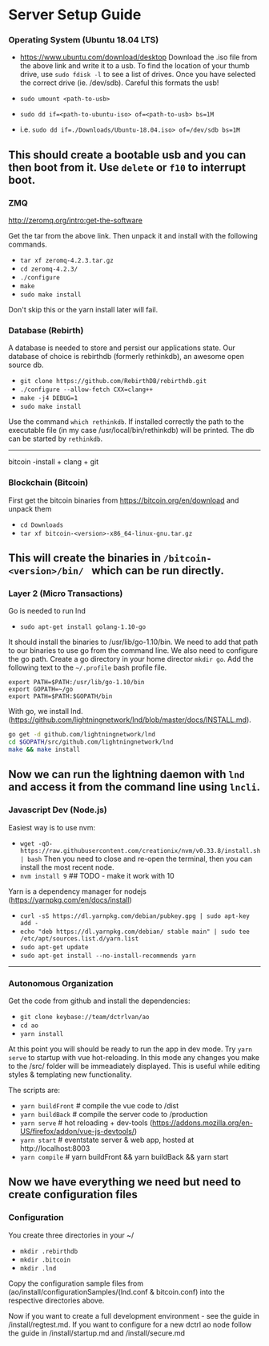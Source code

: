 
# Server Setup Guide

### Operating System (Ubuntu 18.04 LTS)

-  https://www.ubuntu.com/download/desktop
Download the .iso file from the above link and write it to a usb. To find the location of your thumb drive, use `sudo fdisk -l` to see a list of drives. Once you have selected the correct drive (ie. /dev/sdb). Careful this formats the usb!

- `sudo umount <path-to-usb>`
- `sudo dd if=<path-to-ubuntu-iso> of=<path-to-usb> bs=1M`
- i.e. `sudo dd if=./Downloads/Ubuntu-18.04.iso> of=/dev/sdb bs=1M`

This should create a bootable usb and you can then boot from it. Use `delete` or `f10` to interrupt boot.
---




### ZMQ
http://zeromq.org/intro:get-the-software

Get the tar from the above link. Then unpack it and install with the following commands.

- `tar xf zeromq-4.2.3.tar.gz`
- `cd zeromq-4.2.3/`
- `./configure`
- `make`
- `sudo make install`

Don't skip this or the yarn install later will fail.

### Database (Rebirth)

A database is needed to store and persist our applications state. Our database of choice is rebirthdb (formerly rethinkdb), an awesome open source db.

- `git clone https://github.com/RebirthDB/rebirthdb.git`
- `./configure --allow-fetch CXX=clang++`
- `make -j4 DEBUG=1`
- `sudo make install`

Use the command `which rethinkdb`. If installed correctly the path to the executable file (in my case /usr/local/bin/rethinkdb) will be printed. The db can be started by `rethinkdb`.

---

bitcoin -install + clang + git

### Blockchain (Bitcoin)
First get the bitcoin binaries from https://bitcoin.org/en/download and unpack them

- `cd Downloads`
- `tar xf bitcoin-<version>-x86_64-linux-gnu.tar.gz`

This will create the binaries in `/bitcoin-<version>/bin/ ` which can be run directly.
---

### Layer 2 (Micro Transactions)

Go is needed to run lnd
- `sudo apt-get install golang-1.10-go`

It should install the binaries to /usr/lib/go-1.10/bin. We need to add that path to our binaries to use go from the command line. We also need to configure the go path. Create a go directory in your home director `mkdir go`. Add the following text to the `~/.profile` bash profile file.

```text
export PATH=$PATH:/usr/lib/go-1.10/bin
export GOPATH=~/go
export PATH=$PATH:$GOPATH/bin
```

With go, we install lnd. (https://github.com/lightningnetwork/lnd/blob/master/docs/INSTALL.md).

```bash
go get -d github.com/lightningnetwork/lnd
cd $GOPATH/src/github.com/lightningnetwork/lnd
make && make install
```

Now we can run the lightning daemon with `lnd` and access it from the command line using `lncli`.
---

### Javascript Dev (Node.js)
Easiest way is to use nvm:
- `wget -qO- https://raw.githubusercontent.com/creationix/nvm/v0.33.8/install.sh | bash`
Then you need to close and re-open the terminal, then you can install the most recent node.
- `nvm install 9` ## TODO - make it work with 10

Yarn is a dependency manager for nodejs (https://yarnpkg.com/en/docs/install)

- `curl -sS https://dl.yarnpkg.com/debian/pubkey.gpg | sudo apt-key add -`
- `echo "deb https://dl.yarnpkg.com/debian/ stable main" | sudo tee /etc/apt/sources.list.d/yarn.list`
- `sudo apt-get update`
- `sudo apt-get install --no-install-recommends yarn`
---

### Autonomous Organization

Get the code from github and install the dependencies:
- `git clone keybase://team/dctrlvan/ao`
- `cd ao`
- `yarn install`

At this point you will should be ready to run the app in dev mode. Try `yarn serve` to startup with vue hot-reloading. In this mode any changes you make to the /src/ folder will be immeadiately displayed. This is useful while editing styles & templating new functionality.

The scripts are:
- `yarn buildFront` # compile the vue code to /dist
- `yarn buildBack` # compile the server code to /production
- `yarn serve` # hot reloading + dev-tools (https://addons.mozilla.org/en-US/firefox/addon/vue-js-devtools/)
- `yarn start` # eventstate server & web app, hosted at http://localhost:8003
- `yarn compile` # yarn buildFront && yarn buildBack && yarn start

Now we have everything we need but need to create configuration files
---

### Configuration

You create three directories in your ~/

- `mkdir .rebirthdb`  
- `mkdir .bitcoin`
- `mkdir .lnd`

Copy the configuration sample files from (ao/install/configurationSamples/(lnd.conf & bitcoin.conf) into the respective directories above.

Now if you want to create a full development environment - see the guide in /install/regtest.md. If you want to configure for a new dctrl ao node follow the guide in /install/startup.md and /install/secure.md

